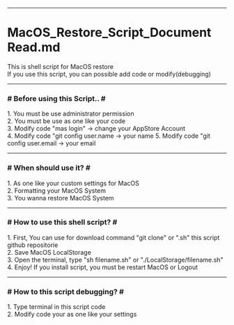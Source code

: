 <hr><h1>MacOS_Restore_Script_Document Read.md</h1>
This is shell script for MacOS restore <br>
If you use this script, you can possible add code or modify(debugging)
<hr><h3># Before using this Script.. #</h3>
1. You must be use administrator permission<br>
2. You must be use as one like your code<br>
3. Modify code "mas login" -> change your AppStore Account<br>
4. Modify code "git config user.name -> your name
5. Modify code "git config user.email -> your email
<hr><h3># When should use it? #</h3>
1. As one like your custom settings for MacOS<br>
2. Formatting your MacOS System<br>
3. You wanna restore MacOS System
<hr><h3># How to use this shell script? #</h3>
1. First, You can use for download command "git clone" or ".sh" this script github repositorie <br>
2. Save MacOS LocalStorage <br>
3. Open the terminal, type "sh filename.sh" or "./LocalStorage/filename.sh"<br>
4. Enjoy! If you install script, you must be restart MacOS or Logout
<hr><h3># How to this script debugging? #</h3>
1. Type terminal in this script code<br>
2. Modify code your as one like your settings